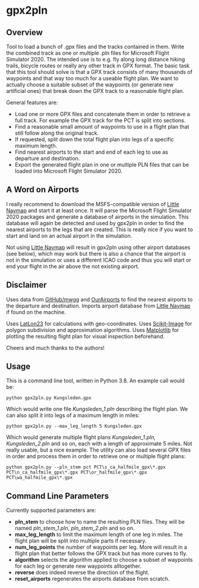 # gpx2pln

## Overview

Tool to load a bunch of .gpx files and the tracks contained in them. Write the combined track as one or multiple .pln files for Microsoft Flight Simulator 2020. The intended use is to e.g. fly along long distance hiking trails, bicycle routes or really any other track in GPX format. The basic task that this tool should solve is that a GPX track consists of many thousands of waypoints and that way too much for a useable flight plan. We want to actually choose a suitable subset of the waypoints (or generate new artificial ones) that break down the GPX track to a reasonable flight plan.

General features are:
- Load one or more GPX files and concatenate them in order to retrieve a full track. For example the GPX track for the PCT is split into sections.
- Find a reasonable small amount of waypoints to use in a flight plan that still follow along the original track.
- If requested, split down the total flight plan into legs of a specific maximum length.
- Find nearest airports to the start and end of each leg to use as departure and destination.
- Export the generated flight plan in one or multiple PLN files that can be loaded into Microsoft Flight Simulator 2020.

## A Word on Airports

I really recommend to download the MSFS-compatible version of [Little Navmap](https://albar965.github.io/littlenavmap.html) and start it at least once. It will parse the Microsoft Flight Simulator 2020 packages and generate a database of airports in the simulation. This database will again be detected and used by gpx2pln in order to find the nearest airports to the legs that are created. This is really nice if you want to start and land on an actual airport in the simulation.

Not using [Little Navmap](https://albar965.github.io/littlenavmap.html) will result in gpx2pln using other airport databases (see below), which may work but there is also a chance that the airport is not in the simulation or uses a different ICAO code and thus you will start or end your flight in the air above the not existing airport.

## Disclaimer

Uses data from [GitHub/mwgg](https://github.com/mwgg/Airports) and [OurAirports](https://ourairports.com/data/) to find the nearest airports to the departure and destination. Imports airport database from [Little Navmap](https://albar965.github.io/littlenavmap.html) if found on the machine.

Uses [LatLon23](https://github.com/hickeroar/LatLon23) for calculations with geo-coordinates. Uses [Scikit-Image](https://scikit-image.org/) for polygon subdivision and approximation algorithms. Uses [Matplotlib](https://matplotlib.org/) for plotting the resulting flight plan for visual inspection beforehand.

Cheers and much thanks to the authors!

## Usage

This is a command line tool, written in Python 3.8. An example call would be:
    
    python gpx2pln.py Kungsleden.gpx

Which would write one file *Kungsleden_1.pln* describing the flight plan. We can also split it into legs of a maximum length in miles:

    python gpx2pln.py --max_leg_length 5 Kungsleden.gpx

Which would generate multiple flight plans *Kungsleden_1.pln*, *Kungsleden_2.pln* and so on, each with a length of approximate 5 miles. Not really usable, but a nice example. The utility can also load several GPX files in order and process them in order to retrieve one or multiple flight plans:

    python gpx2pln.py --pln_stem pct PCT\s_ca_halfmile_gpx\*.gpx PCT\n_ca_halfmile_gpx\*.gpx PCT\or_halfmile_gpx\*.gpx PCT\wa_halfmile_gpx\*.gpx

## Command Line Parameters

Currently supported parameters are:
- **pln_stem** to choose how to name the resulting PLN files. They will be named *pln_stem_1.pln*, *pln_stem_2.pln* and so on.
- **max_leg_length** to limit the maximum length of one leg in miles. The flight plan will be split into multiple parts if necessary.
- **num_leg_points** the number of waypoints per leg. More will result in a flight plan that better follows the GPX track but has more curves to fly.
- **algorithm** selects the algorithm applied to choose a subset of waypoints for each leg or generate new waypoints alltogether.
- **reverse** does indeed reverse the direction of the flight.
- **reset_airports** regenerates the airports database from scratch.